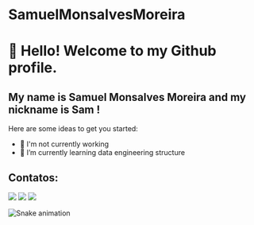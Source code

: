 # SamuelMonsalvesMoreira                 

# 👋 Hello! Welcome to my Github profile.
## My name is Samuel Monsalves Moreira and my nickname is Sam !

Here are some ideas to get you started:

- 🔭 I'm not currently working
- 🌱 I’m currently learning data engineering structure


## Contatos:

<div>

<a href="https://instagram.com/samuelmonsalves_/" target="_blank"><img src="https://img.shields.io/badge/-Instagram-%23E4405F?style=for-the-badge&logo=instagram&logoColor=white" target="_blank"></a>
<a href = "mailto:samuelmonsalves@gmail.com"><img src="https://img.shields.io/badge/Gmail-D14836?style=for-the-badge&logo=gmail&logoColor=white" target="_blank"></a>
<a href="https://www.linkedin.com/in/samuel-monsalves-moreira/" target="_blank"><img src="https://img.shields.io/badge/-LinkedIn-%230077B5?style=for-the-badge&logo=linkedin&logoColor=white" target="_blank"></a>   
</div>

![Snake animation](https://github.com/seu-usuário-aqui/samuel-monsalves-moreira//blob/output/github-contribution-grid-snake.svg)
